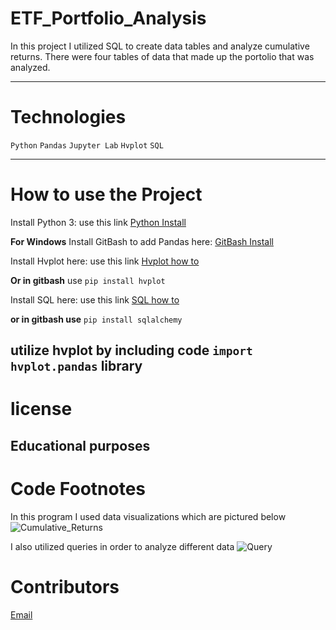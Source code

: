 # ETF_Portfolio_Analysis
In this project I utilized SQL to create data tables and analyze cumulative returns. There were four tables of data that made up the portolio that was analyzed. 

---
# Technologies
`Python`
`Pandas`
`Jupyter Lab`
`Hvplot`
`SQL`

---

# How to use the Project
Install Python 3: use this link  [Python Install](https://www.python.org/)

**For Windows**
Install GitBash to add Pandas here: [GitBash Install](https://gitforwindows.org/) 

Install Hvplot here: use this link [Hvplot how to](https://pypi.org/project/hvplot/)

**Or in gitbash** use `pip install hvplot`

Install SQL here: use this link [SQL how to](https://pypi.org/project/python-sql/)

**or in gitbash use** `pip install sqlalchemy`


utilize hvplot by including code `import hvplot.pandas` library
---
# license
**Educational purposes**
---

# Code Footnotes

In this program I used data visualizations which are pictured below
![Cumulative_Returns]()

I also utilized queries in order to analyze different data
![Query]()
# Contributors
[Email](beccabeastly@gmail.com)